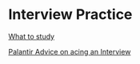 # Interview Practice

[What to study](https://www.quora.com/How-can-one-be-well-prepared-to-answer-data-structure-algorithm-questions-in-interviews)

[Palantir Advice on acing an Interview](http://www.palantir.com/2011/09/how-to-rock-an-algorithms-interview/)
